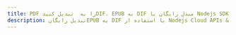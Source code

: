 ---title: PDF را به  تبدیل کنیدDIF، EPUB به DIF مبدل رایگان یا Nodejs SDKdescription: تبدیل رایگانEPUB به DIF با استفاده از Nodejs Cloud APIs & SDK همچنین اسناد PDF را در Cloud ایجاد، ویرایش و رندر کنید.---